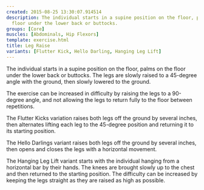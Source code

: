 ```yaml
---
created: 2015-08-25 13:30:07.914514
description: The individual starts in a supine position on the floor, palms on the
  floor under the lower back or buttocks.
groups: [Core]
muscles: [Abdominals, Hip Flexors]
template: exercise.html
title: Leg Raise
variants: [Flutter Kick, Hello Darling, Hanging Leg Lift]
---
```

The individual starts in a supine position on the floor, palms on the floor under the lower back or buttocks. The legs are slowly raised to a 45-degree angle with the ground, then slowly lowered to the ground.

The exercise can be increased in difficulty by raising the legs to a 90-degree angle, and not allowing the legs to return fully to the floor between repetitions.

The Flutter Kicks variation raises both legs off the ground by several inches, then alternates lifting each leg to the 45-degree position and returning it to its starting position.

The Hello Darlings variant raises both legs off the ground by several inches, then opens and closes the legs with a horizontal movement.

The Hanging Leg Lift variant starts with the individual hanging from a horizontal bar by their hands. The knees are brought slowly up to the chest and then returned to the starting position. The difficulty can be increased by keeping the legs straight as they are raised as high as possible.